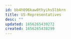 ```yaml
---
id: bb4h096kaw0thyihs5lbkrn
title: US-Representatives
desc: ""
updated: 1656265439272
created: 1656265438299
---
```

